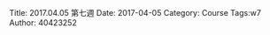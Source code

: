 Title: 2017.04.05 第七週
Date: 2017-04-05
Category: Course
Tags:w7
Author: 40423252

<!-- PELICAN_END_SUMMARY -->
